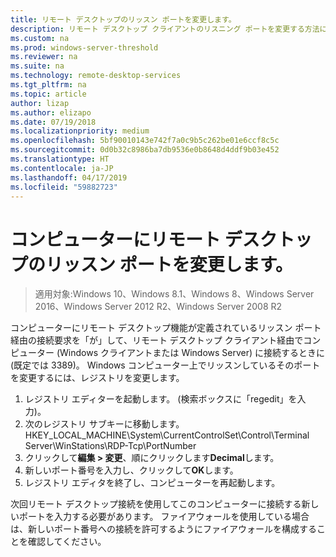 ```yaml
---
title: リモート デスクトップのリッスン ポートを変更します。
description: リモート デスクトップ クライアントのリスニング ポートを変更する方法について説明します。
ms.custom: na
ms.prod: windows-server-threshold
ms.reviewer: na
ms.suite: na
ms.technology: remote-desktop-services
ms.tgt_pltfrm: na
ms.topic: article
author: lizap
ms.author: elizapo
ms.date: 07/19/2018
ms.localizationpriority: medium
ms.openlocfilehash: 5bf90010143e742f7a0c9b5c262be01e6ccf8c5c
ms.sourcegitcommit: 0d0b32c8986ba7db9536e0b8648d4ddf9b03e452
ms.translationtype: HT
ms.contentlocale: ja-JP
ms.lasthandoff: 04/17/2019
ms.locfileid: "59882723"
---
```

# <a name="change-the-listening-port-for-remote-desktop-on-your-computer"></a>コンピューターにリモート デスクトップのリッスン ポートを変更します。

>適用対象:Windows 10、Windows 8.1、Windows 8、Windows Server 2016、Windows Server 2012 R2、Windows Server 2008 R2

コンピューターにリモート デスクトップ機能が定義されているリッスン ポート経由の接続要求を「が」して、リモート デスクトップ クライアント経由でコンピューター (Windows クライアントまたは Windows Server) に接続するときに (既定では 3389)。 Windows コンピューター上でリッスンしているそのポートを変更するには、レジストリを変更します。

1. レジストリ エディターを起動します。 (検索ボックスに「regedit」を入力)。
2. 次のレジストリ サブキーに移動します。HKEY_LOCAL_MACHINE\System\CurrentControlSet\Control\Terminal Server\WinStations\RDP-Tcp\PortNumber
3. クリックして**編集 > 変更**、順にクリックします**Decimal**します。
4. 新しいポート番号を入力し、クリックして**OK**します。 
5. レジストリ エディタを終了し、コンピューターを再起動します。

次回リモート デスクトップ接続を使用してこのコンピューターに接続する新しいポートを入力する必要があります。 ファイアウォールを使用している場合は、新しいポート番号への接続を許可するようにファイアウォールを構成することを確認してください。
